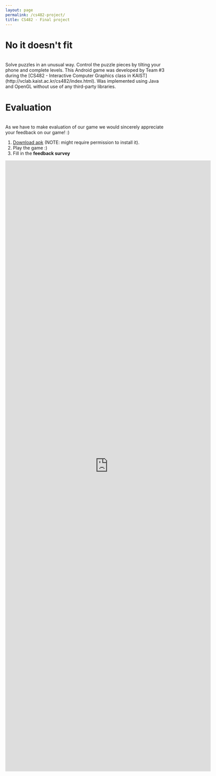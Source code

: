 ```yaml
---
layout: page
permalink: /cs482-project/
title: CS482 - Final project
---
```


# No it doesn't fit
<br/>
Solve puzzles in an unusual way. Control the puzzle pieces by tilting your phone and complete levels. This Android game was developed by Team #3 during the [CS482 - Interactive Computer Graphics class in KAIST](http://vclab.kaist.ac.kr/cs482/index.html). Was implemented using Java and OpenGL without use of any third-party libraries.

# Evaluation
<br/>
As we have to make evaluation of our game we would sincerely appreciate your feedback on our game! :)

1. [Download apk](static/game.apk) (NOTE: might require permission to install it).
1. Play the game :)
1. Fill in the **feedback survey**

<iframe src="https://docs.google.com/forms/d/e/1FAIpQLSfyCgvM4Nv3qx9ZcHkMeoB7JvQozZEViCO1ekcYUC0-uw2R2Q/viewform?embedded=true" width="640" height="1902" frameborder="0" marginheight="0" marginwidth="0">Loading…</iframe>